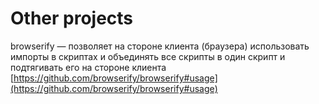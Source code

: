# Other projects

browserify — позволяет на стороне клиента (браузера) использовать импорты в скриптах и объединять все скрипты в один скрипт и подтягивать его на стороне клиента [https://github.com/browserify/browserify#usage](https://github.com/browserify/browserify#usage)
